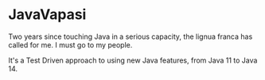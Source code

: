 # JavaVapasi

Two years since touching Java in a serious capacity, the lignua franca has called for me.  I must go to my people.

It's a Test Driven approach to using new Java features, from Java 11 to Java 14.
